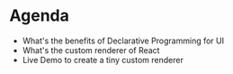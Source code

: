 # Agenda

<!-- note

I've divided my talk into 3 parts.

First, I'm going to talk about the benefits of Declarative Programing for UI.
It's a fundamental of React so I'd like to introduce the benefits and comparison with Imperative Programming.

Second, I'm going to describe that what React custom renderer is and how to create a custom renderer.
I'm also going to explan the internal architecture of React.

Finally, I'm going to give a live demo to use a custom renderer.
I'm going to create a tiny custom renderer on live coding!
-->

- What's the benefits of Declarative Programming for UI
- What's the custom renderer of React
- Live Demo to create a tiny custom renderer